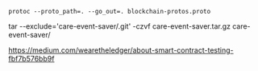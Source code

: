 ```
protoc --proto_path=. --go_out=. blockchain-protos.proto
```

tar --exclude='care-event-saver/.git' -czvf care-event-saver.tar.gz care-event-saver/

https://medium.com/wearetheledger/about-smart-contract-testing-fbf7b576bb9f
